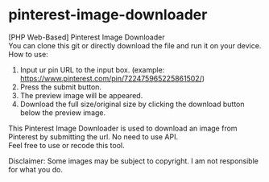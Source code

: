 # pinterest-image-downloader
[PHP Web-Based] Pinterest Image Downloader<br />
You can clone this git or directly download the file and run it on your device.<br />
How to use:<br />
1. Input ur pin URL to the input box. (example: https://www.pinterest.com/pin/722475965225861502/)<br />
2. Press the submit button.<br />
3. The preview image will be appeared.<br />
4. Download the full size/original size by clicking the download button below the preview image.<br />

This Pinterest Image Downloader is used to download an image from Pinterest by submitting the url. No need to use API.<br />
Feel free to use or recode this tool.

Disclaimer: Some images may be subject to copyright. I am not responsible for what you do.
